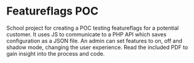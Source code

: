 # Featureflags POC
School project for creating a POC testing featureflags for a potential customer. It uses JS to communicate to a PHP API which saves configuration as a JSON file. An admin can set features to on, off and shadow mode, changing the user experience. Read the included PDF to gain insight into the process and code. 
